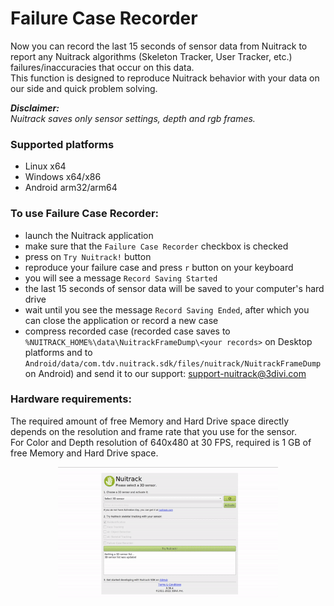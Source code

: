 # Failure Case Recorder

Now you can record the last 15 seconds of sensor data from Nuitrack to report any Nuitrack algorithms (Skeleton Tracker, User Tracker, etc.) failures/inaccuracies that occur on this data.  
This function is designed to reproduce Nuitrack behavior with your data on our side and quick problem solving.  

**_Disclaimer:_**  
_Nuitrack saves only sensor settings, depth and rgb frames._

### Supported platforms
- Linux x64
- Windows x64/x86
- Android arm32/arm64

### To use Failure Case Recorder:
- launch the Nuitrack application
- make sure that the `Failure Case Recorder` checkbox is checked 
- press on `Try Nuitrack!` button
- reproduce your failure case and press `r` button on your keyboard
- you will see a message `Record Saving Started`
- the last 15 seconds of sensor data will be saved to your computer's hard drive
- wait until you see the message `Record Saving Ended`, after which you can close the application or record a new case
- compress recorded case (recorded case saves to `%NUITRACK_HOME%\data\NuitrackFrameDump\<your records>` on Desktop platforms and to `Android/data/com.tdv.nuitrack.sdk/files/nuitrack/NuitrackFrameDump` on Android) and send it to our support: support-nuitrack@3divi.com

### Hardware requirements:
The required amount of free Memory and Hard Drive space directly depends on the resolution and frame rate that you use for the sensor.  
For Color and Depth resolution of 640x480 at 30 FPS, required is 1 GB of free Memory and Hard Drive space.  

<p align="center"><a href="https://nuitrack.com/"><img src="img/dump.gif" width="70%" /></a></p>

